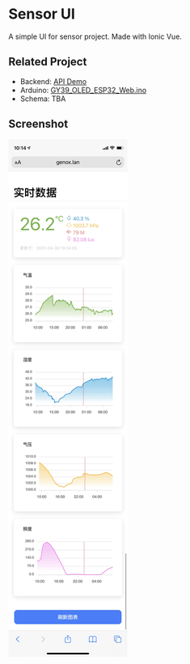 # Sensor UI

A simple UI for sensor project. Made with Ionic Vue.

## Related Project

- Backend: [API Demo](https://github.com/imvenj/api-demo)
- Arduino: [GY39_OLED_ESP32_Web.ino](https://github.com/imvenj/ArduinoExperiments/blob/master/GY39_OLED_ESP32_Web/GY39_OLED_ESP32_Web.ino)
- Schema: TBA

## Screenshot

![screenshot](screenshot.jpg)
